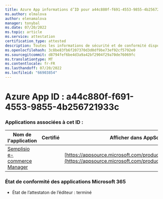 ```yaml
---
title: Azure App informations d’ID pour a44c880f-f691-4553-9855-4b256721933c
ms.author: elmalova
author: elenamalova
manager: tonybal
ms.date: 07/20/2022
ms.topic: article
ms.service: attestation
certification_type: attested
description: Toutes les informations de sécurité et de conformité disponibles pour a44c880f-f691-4553-9855-4b256721933c.
ms.openlocfilehash: 3c8be83fb6f207370d3d0df9be73ef92cf5792e0
ms.sourcegitcommit: d8794fef6be4d3a9a42bf2904f29a70de76069fc
ms.translationtype: MT
ms.contentlocale: fr-FR
ms.lasthandoff: 07/20/2022
ms.locfileid: "66903854"
---
```

# <a name="azure-app-id-a44c880f-f691-4553-9855-4b256721933c"></a>Azure App ID : a44c880f-f691-4553-9855-4b256721933c


### <a name="apps-associated-with-this-id"></a>Applications associées à cet ID :
| **Nom de l'application** | **Certifié** | **Afficher dans AppSource** |
|--------------|---------------|-----------------------|
| [Semplisio e-commerce Manager](../forward/WA200004286.md) |  | [https://appsource.microsoft.com/product/office/WA200004286](https://appsource.microsoft.com/product/office/WA200004286) |

### <a name="microsoft-365-app-compliance-status"></a>État de conformité des applications Microsoft 365
- État de l’attestaton de l’éditeur : terminé
